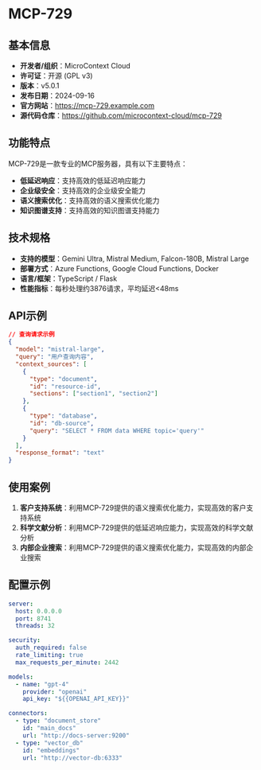 # MCP-729

## 基本信息

- **开发者/组织**：MicroContext Cloud
- **许可证**：开源 (GPL v3)
- **版本**：v5.0.1
- **发布日期**：2024-09-16
- **官方网站**：https://mcp-729.example.com
- **源代码仓库**：https://github.com/microcontext-cloud/mcp-729

## 功能特点

MCP-729是一款专业的MCP服务器，具有以下主要特点：

- **低延迟响应**：支持高效的低延迟响应能力
- **企业级安全**：支持高效的企业级安全能力
- **语义搜索优化**：支持高效的语义搜索优化能力
- **知识图谱支持**：支持高效的知识图谱支持能力


## 技术规格

- **支持的模型**：Gemini Ultra, Mistral Medium, Falcon-180B, Mistral Large
- **部署方式**：Azure Functions, Google Cloud Functions, Docker
- **语言/框架**：TypeScript / Flask
- **性能指标**：每秒处理约3876请求，平均延迟<48ms

## API示例

```json
// 查询请求示例
{
  "model": "mistral-large",
  "query": "用户查询内容",
  "context_sources": [
    {
      "type": "document",
      "id": "resource-id",
      "sections": ["section1", "section2"]
    },
    {
      "type": "database",
      "id": "db-source",
      "query": "SELECT * FROM data WHERE topic='query'"
    }
  ],
  "response_format": "text"
}
```

## 使用案例

1. **客户支持系统**：利用MCP-729提供的语义搜索优化能力，实现高效的客户支持系统
2. **科学文献分析**：利用MCP-729提供的低延迟响应能力，实现高效的科学文献分析
3. **内部企业搜索**：利用MCP-729提供的语义搜索优化能力，实现高效的内部企业搜索


## 配置示例

```yaml
server:
  host: 0.0.0.0
  port: 8741
  threads: 32

security:
  auth_required: false
  rate_limiting: true
  max_requests_per_minute: 2442

models:
  - name: "gpt-4"
    provider: "openai"
    api_key: "${{OPENAI_API_KEY}}"

connectors:
  - type: "document_store"
    id: "main_docs"
    url: "http://docs-server:9200"
  - type: "vector_db"
    id: "embeddings"
    url: "http://vector-db:6333"
```